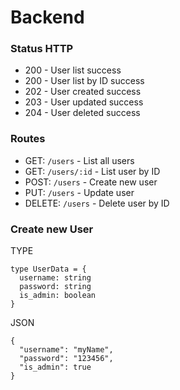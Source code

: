 # Backend

### Status HTTP
* 200 - User list success
* 200 - User list by   ID success
* 202 - User created success
* 203 - User updated success 
* 204 - User deleted success

### Routes
* GET: `/users`  - List all users
* GET: `/users/:id` - List user by ID
* POST: `/users` - Create new user
* PUT: `/users` - Update user
* DELETE: `/users` - Delete user by ID

### Create new User
TYPE

```
type UserData = {
  username: string
  password: string
  is_admin: boolean
}
```

JSON

```
{
  "username": "myName",
  "password": "123456",
  "is_admin": true
}
```